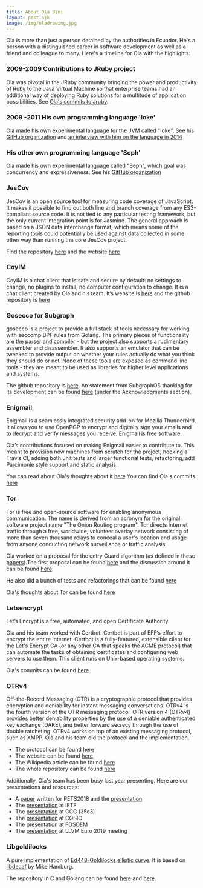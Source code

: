 ```yaml
---
title: About Ola Bini
layout: post.njk
image: /img/oladrawing.jpg
---
```


Ola is more than just a person detained by the authorities in Ecuador. He's a person with a distinguished career in software development as well as a friend and colleague to many.  Here's a timeline for Ola with the highlights:

### 2009-2009  Contributions to JRuby project

Ola was pivotal in the JRuby community bringing the power and productivity of Ruby to the Java Virtual Machine so that enterprise teams had an additional way of deploying Ruby solutions for a multitude of application possibilities. See [Ola's commits to Jruby](https://github.com/jruby/jruby/search?p=3&q=ola&type=Commits).

### 2009 -2011 His own programming language 'Ioke'

Ola made his own experimental language for the JVM called "Ioke". See his [GitHub organization](https://github.com/Ioke) and [an interview with him on the language in 2014](https://www.youtube.com/watch?v=LlKdWx2YybU)

### His other own programming language 'Seph'

Ola made his own experimental language called "Seph", which goal was concurrency
and expressiveness. See his [GitHub organization](https://github.com/seph-lang/seph)

### JesCov

JesCov is an open source tool for measuring code coverage of JavaScript. It
makes it possible to find out both line and branch coverage from any
ES3-compliant source code. It is not tied to any particular testing framework,
but the only current integration point is for Jasmine. The general approach is
based on a JSON data interchange format, which means some of the reporting tools
could potentially be used against data collected in some other way than running
the core JesCov project.

Find the repository [here](https://github.com/jescov) and the website [here](http://jescov.olabini.com/)

### CoyIM

CoyIM is a chat client that is safe and secure by default: no settings to change,
no plugins to install, no computer configuration to change. It is a chat client
created by Ola and his team. It’s website is [here](https://coy.im/) and the
github repository is [here](https://github.com/coyim/coyim)

### Gosecco for Subgraph

gosecco is a project to provide a full stack of tools necessary for working with
seccomp BPF rules from Golang. The primary pieces of functionality are the
parser and compiler - but the project also supports a rudimentary assembler and
disassembler. It also supports an emulator that can be tweaked to provide output
on whether your rules actually do what you think they should do or not. None of
these tools are exposed as command line tools - they are meant to be used as
libraries for higher level applications and systems.

The github repository is [here](https://github.com/twtiger/gosecco). An statement
from SubgraphOS thanking for its development can be found [here](https://subgraph.com/blog/index.en.html)
(under the Acknowledgments section).

### Enigmail

Enigmail is a seamlessly integrated security add-on for Mozilla Thunderbird. It
allows you to use OpenPGP to encrypt and digitally sign your emails and to
decrypt and verify messages you receive. Enigmail is free software.

Ola’s contributions focused on making Enigmail easier to contribute to. This
meant to provision new machines from scratch for the project, hooking a Travis
CI, adding both unit tests and larger functional tests, refactoring, add
Parcimonie style support and static analysis.

You can read about Ola's thoughts about it [here](https://www.thoughtworks.com/de/insights/blog/lessons-learned-working-enigmail)
You can find Ola's commits [here](https://gitlab.com/enigmail/enigmail/commits/master?utf8=%E2%9C%93&search=Ola+Bini)

### Tor

Tor is free and open-source software for enabling anonymous communication. The
name is derived from an acronym for the original software project name "The
Onion Routing program". Tor directs Internet traffic through a free, worldwide,
volunteer overlay network consisting of more than seven thousand relays to
conceal a user's location and usage from anyone conducting network surveillance
or traffic analysis.

Ola worked on a proposal for the entry Guard algorithm (as defined in these
[papers](https://www.freehaven.net/anonbib/#wpes12-cogs)).The first proposal can
be found [here](https://gist.github.com/olabini/343da01de8e01491bf5c) and the
discussion around it can be found [here](https://lists.torproject.org/pipermail/tor-dev/2016-February/010392.html).

He also did a bunch of tests and refactorings that can be found [here](https://github.com/torproject/tor/commits?author=olabini&before=206d28ff152f2df5ccf966a5923804718f49b43b+35)

Ola's thoughts about Tor can be found [here](https://www.martinfowler.com/articles/tor-for-technologists.html)

### Letsencrypt

Let’s Encrypt is a free, automated, and open Certificate Authority.

Ola and his team worked with Certbot. Certbot is part of EFF’s effort to encrypt
the entire Internet. Certbot is a fully-featured, extensible client for the
Let's Encrypt CA (or any other CA that speaks the ACME protocol) that can
automate the tasks of obtaining certificates and configuring web servers to use
them. This client runs on Unix-based operating systems.

Ola's commits can be found [here](https://github.com/certbot/certbot/commits?author=olabini)

### OTRv4

Off-the-Record Messaging (OTR) is a cryptographic protocol that provides
encryption and deniability for instant messaging conversations. OTRv4 is the fourth version of
the OTR messaging protocol. OTR version 4 (OTRv4) provides better deniability
properties by the use of a deniable authenticated key exchange (DAKE), and better
forward secrecy through the use of double ratcheting. OTRv4 works on top of an
existing messaging protocol, such as XMPP. Ola and his team did the protocol and
the implementation.

* The protocol can be found [here](https://github.com/otrv4/otrv4/blob/master/otrv4.md)
* The website can be found [here](http://otr.im/)
* The Wikipedia article can be found [here](https://en.wikipedia.org/wiki/Off-the-Record_Messaging)
* The whole repository can be found [here](https://github.com/otrv4)

Additionally, Ola's team has been busy last year presenting. Here are our
presentations and resources:

* A [paper](https://petsymposium.org/2018/files/hotpets/7-bini.pdf) written for PETS2018
  and the [presentation](https://youtu.be/Px2WEQAzDCg?t=4769)
* The [presentation](https://datatracker.ietf.org/meeting/103/materials/slides-103-pearg-otrv4-slides-01) at IETF
* The [presentation](https://www.youtube.com/watch?v=KR4s6t9D9Jo) at CCC (35c3)
* The [presentation](https://www.youtube.com/watch?v=JYTEn2as0Rg) at COSIC
* The [presentation](https://fosdem.org/2019/schedule/event/otr4/) at FOSDEM
* The [presentation](https://llvm.org/devmtg/2019-04/slides/TechTalk-Celi-Clang_tools_for_implementing_cryptographic_protocols_like_OTRv4.pdf) at LLVM Euro 2019 meeting

### Libgoldilocks

A pure implementation of [Ed448-Goldilocks elliptic curve](https://eprint.iacr.org/2015/625.pdf).
It is based on [libdecaf](https://sourceforge.net/projects/ed448goldilocks/) by Mike Hamburg.

The repository in C and Golang can be found [here](https://github.com/otrv4/libgoldilocks)
and [here](https://github.com/otrv4/ed448).

